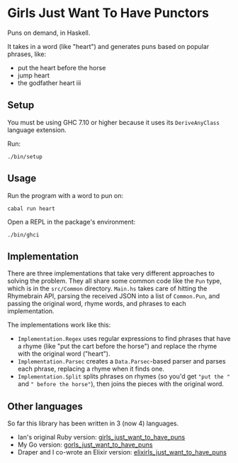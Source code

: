 # Girls Just Want To Have Punctors

Puns on demand, in Haskell.

It takes in a word (like "heart") and generates puns based on popular phrases,
like:

* put the heart before the horse
* jump heart
* the godfather heart iii

## Setup

You must be using GHC 7.10 or higher because it uses its `DeriveAnyClass`
language extension.

Run:

    ./bin/setup

## Usage

Run the program with a word to pun on:

    cabal run heart

Open a REPL in the package's environment:

    ./bin/ghci

## Implementation

There are three implementations that take very different approaches to solving
the problem. They all share some common code like the `Pun` type, which is in
the `src/Common` directory. `Main.hs` takes care of hitting the Rhymebrain API,
parsing the received JSON into a list of `Common.Pun`, and passing the original
word, rhyme words, and phrases to each implementation.

The implementations work like this:

* `Implementation.Regex` uses regular expressions to find phrases that have a
   rhyme (like "put the cart before the horse") and replace the rhyme with the
   original word ("heart").
* `Implementation.Parsec` creates a `Data.Parsec`-based parser and parses each
   phrase, replacing a rhyme when it finds one.
* `Implementation.Split` splits phrases on rhymes (so you'd get `"put the "` and
  `" before the horse"`), then joins the pieces with the original word.

## Other languages

So far this library has been written in 3 (now 4) languages.

* Ian's original Ruby version: [girls_just_want_to_have_puns][ruby]
* My Go version: [gorls_just_want_to_have_puns][go]
* Draper and I co-wrote an Elixir version: [elixirls_just_want_to_have_puns][elixir]

[ruby]: https://github.com/iancanderson/girls_just_want_to_have_puns
[go]: https://github.com/gabebw/gorls_just_want_to_have_puns
[elixir]: https://github.com/drapergeek/elixirls_just_want_to_have_puns
